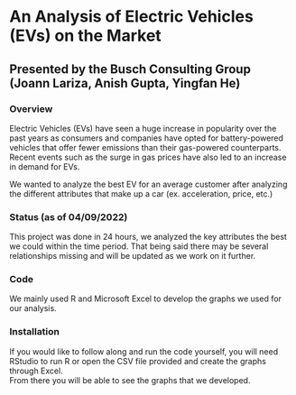 # An Analysis of Electric Vehicles (EVs) on the Market 
## Presented by the Busch Consulting Group (Joann Lariza, Anish Gupta, Yingfan He)

### Overview 
Electric Vehicles (EVs) have seen a huge increase in popularity over the past years as consumers and companies have opted for battery-powered vehicles that offer fewer emissions than their gas-powered counterparts. Recent events such as the surge in gas prices have also led to an increase in demand for EVs. 

We wanted to analyze the best EV for an average customer after analyzing the different attributes that make up a car (ex. acceleration, price, etc.)

### Status (as of 04/09/2022)
This project was done in 24 hours, we analyzed the key attributes the best we could within the time period. That being said there may be several relationships missing and will be updated as we work on it further. 

### Code
We mainly used R and Microsoft Excel to develop the graphs we used for our analysis. 

### Installation
If you would like to follow along and run the code yourself, you will need RStudio to run R or open the CSV file provided and create the graphs through Excel.  
From there you will be able to see the graphs that we developed. 

